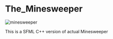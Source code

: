 # The_Minesweeper
![minesweeper]('http://adolfopruebas.net76.net/img/minesweeper.png')

This is a SFML C++ version of actual Minesweeper
